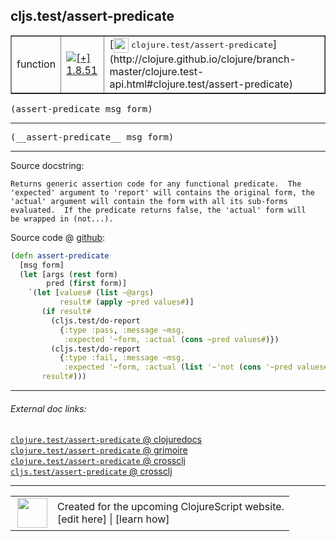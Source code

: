## cljs.test/assert-predicate



 <table border="1">
<tr>
<td>function</td>
<td><a href="https://github.com/cljsinfo/cljs-api-docs/tree/1.8.51"><img valign="middle" alt="[+] 1.8.51" title="Added in 1.8.51" src="https://img.shields.io/badge/+-1.8.51-lightgrey.svg"></a> </td>
<td>
[<img height="24px" valign="middle" src="http://i.imgur.com/1GjPKvB.png"> <samp>clojure.test/assert-predicate</samp>](http://clojure.github.io/clojure/branch-master/clojure.test-api.html#clojure.test/assert-predicate)
</td>
</tr>
</table>

<samp>(assert-predicate msg form)</samp><br>

---

 <samp>
(__assert-predicate__ msg form)<br>
</samp>

---





Source docstring:

```
Returns generic assertion code for any functional predicate.  The
'expected' argument to 'report' will contains the original form, the
'actual' argument will contain the form with all its sub-forms
evaluated.  If the predicate returns false, the 'actual' form will
be wrapped in (not...).
```


Source code @ [github]():

```clj
(defn assert-predicate
  [msg form]
  (let [args (rest form)
        pred (first form)]
    `(let [values# (list ~@args)
           result# (apply ~pred values#)]
       (if result#
         (cljs.test/do-report
           {:type :pass, :message ~msg,
            :expected '~form, :actual (cons ~pred values#)})
         (cljs.test/do-report
           {:type :fail, :message ~msg,
            :expected '~form, :actual (list '~'not (cons '~pred values#))}))
       result#)))
```

<!--
Repo - tag - source tree - lines:

 <pre>

</pre>

-->

---



###### External doc links:

[`clojure.test/assert-predicate` @ clojuredocs](http://clojuredocs.org/clojure.test/assert-predicate)<br>
[`clojure.test/assert-predicate` @ grimoire](http://conj.io/store/v1/org.clojure/clojure/1.7.0-beta3/clj/clojure.test/assert-predicate/)<br>
[`clojure.test/assert-predicate` @ crossclj](http://crossclj.info/fun/clojure.test/assert-predicate.html)<br>
[`cljs.test/assert-predicate` @ crossclj](http://crossclj.info/fun/cljs.test/assert-predicate.html)<br>

---

 <table>
<tr><td>
<img valign="middle" align="right" width="48px" src="http://i.imgur.com/Hi20huC.png">
</td><td>
Created for the upcoming ClojureScript website.<br>
[edit here] | [learn how]
</td></tr></table>

[edit here]:https://github.com/cljsinfo/cljs-api-docs/blob/master/cljsdoc/cljs.test/assert-predicate.cljsdoc
[learn how]:https://github.com/cljsinfo/cljs-api-docs/wiki/cljsdoc-files

<!--

This information was too distracting to show to readers, but I'll leave it
commented here since it is helpful to:

- pretty-print the data used to generate this document
- and show how to retrieve that data



The API data for this symbol:

```clj
{:ns "cljs.test",
 :name "assert-predicate",
 :signature ["[msg form]"],
 :name-encode "assert-predicate",
 :history [["+" "1.8.51"]],
 :type "function",
 :clj-equiv {:full-name "clojure.test/assert-predicate",
             :url "http://clojure.github.io/clojure/branch-master/clojure.test-api.html#clojure.test/assert-predicate"},
 :full-name-encode "cljs.test/assert-predicate",
 :source {:code "(defn assert-predicate\n  [msg form]\n  (let [args (rest form)\n        pred (first form)]\n    `(let [values# (list ~@args)\n           result# (apply ~pred values#)]\n       (if result#\n         (cljs.test/do-report\n           {:type :pass, :message ~msg,\n            :expected '~form, :actual (cons ~pred values#)})\n         (cljs.test/do-report\n           {:type :fail, :message ~msg,\n            :expected '~form, :actual (list '~'not (cons '~pred values#))}))\n       result#)))",
          :title "Source code",
          :repo "clojurescript",
          :tag "r1.9.36",
          :filename "src/main/cljs/cljs/test.cljc",
          :lines [25 43],
          :url "https://github.com/clojure/clojurescript/blob/r1.9.36/src/main/cljs/cljs/test.cljc#L25-L43"},
 :usage ["(assert-predicate msg form)"],
 :full-name "cljs.test/assert-predicate",
 :docstring "Returns generic assertion code for any functional predicate.  The\n'expected' argument to 'report' will contains the original form, the\n'actual' argument will contain the form with all its sub-forms\nevaluated.  If the predicate returns false, the 'actual' form will\nbe wrapped in (not...).",
 :cljsdoc-url "https://github.com/cljsinfo/cljs-api-docs/blob/master/cljsdoc/cljs.test/assert-predicate.cljsdoc"}

```

Retrieve the API data for this symbol:

```clj
;; from Clojure REPL
(require '[clojure.edn :as edn])
(-> (slurp "https://raw.githubusercontent.com/cljsinfo/cljs-api-docs/catalog/cljs-api.edn")
    (edn/read-string)
    (get-in [:symbols "cljs.test/assert-predicate"]))
```

-->
